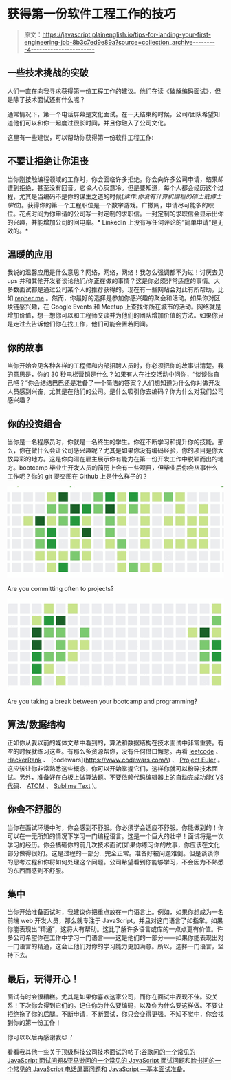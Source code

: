 # 获得第一份软件工程工作的技巧

> 原文：<https://javascript.plainenglish.io/tips-for-landing-your-first-engineering-job-8b3c7ed9e89a?source=collection_archive---------4----------------------->

## 一些技术挑战的突破

人们一直在向我寻求获得第一份工程工作的建议。他们在读《破解编码面试》，但是除了技术面试还有什么呢？

通常情况下，第一个电话屏幕是文化面试。在一天结束的时候，公司/团队希望知道他们可以和你一起度过很长时间，并且你融入了公司文化。

这里有一些建议，可以帮助你获得第一份软件工程工作:

## 不要让拒绝让你沮丧

当你刚接触编程领域的工作时，你会面临许多拒绝。你会向许多公司申请，结果却遭到拒绝，甚至没有回音。它*令人*心灰意冷。但是要知道，每个人都会经历这个过程，尤其是当编码不是你的谋生之道的时候(*读作:你没有计算机编程的硕士或博士学位*)。获得你的第一个工程职位是一个数字游戏。广撒网，申请尽可能多的职位。花点时间为你申请的公司写一封定制的求职信。一封定制的求职信会显示出你的兴趣，并能增加公司的回电率。* LinkedIn 上没有写任何评论的“简单申请”是无效的。*

## 温暖的应用

我说的温馨应用是什么意思？网络，网络，网络！我怎么强调都不为过！讨厌去见 ups 并和其他开发者谈论他们/你正在做的事情？这是你必须非常适应的事情。大多数面试都是通过公司某个人的推荐获得的。现在有一些网站会对此有所帮助，比如 [repher me](https://repher.me/) 。然而，你最好的选择是参加你感兴趣的聚会和活动。如果你对区块链感兴趣，在 Google Events 和 Meetup 上查找你所在城市的活动。网络就是增加价值，想一想你可以和工程师交谈并为他们的团队增加价值的方法。如果你只是走过去告诉他们你在找工作，他们可能会置若罔闻。

## 你的故事

当你开始会见各种各样的工程师和内部招聘人员时，你必须把你的故事讲清楚。我的意思是，你的 30 秒电梯营销是什么？如果有人在社交活动中问你，“谈谈你自己吧？”你会结结巴巴还是准备了一个简洁的答案？人们想知道为什么你对做开发人员感到兴奋，尤其是在他们的公司。是什么吸引你去编码？你为什么对我们公司感兴趣？

## 你的投资组合

当你是一名程序员时，你就是一名终生的学生。你在不断学习和提升你的技能。那么，你在做什么会让公司感兴趣呢？尤其是如果你没有编码经验，你的项目是你大放异彩的地方。这是你向潜在雇主展示你有能力在第一份开发工作中脱颖而出的地方。bootcamp 毕业生开发人员的简历上会有一些项目，但毕业后你会从事什么工作呢？你的 git 提交图在 Github 上是什么样子的？

![](img/c586b9ef8207d171c388ff6035af13af.png)

Are you committing often to projects?

![](img/1e6a9c030e6c2b677fabc95a2999a593.png)

Are you taking a break between your bootcamp and programming?

## 算法/数据结构

正如你从我以前的媒体文章中看到的，算法和数据结构在技术面试中非常重要。有空的时候就练习这些。有那么多资源帮你，没有任何借口懈怠。再看 [leetcode](https://leetcode.com/) 、 [HackerRank](https://www.hackerrank.com/) 、 [codewars](https://www.codewars.com/\) 、 [Project Euler](https://projecteuler.net/archives) 。这应该让你非常熟悉这些概念，你可以开始掌握它们，这样你就可以粉碎技术面试。另外，准备好在白板上做算法题。不要依赖代码编辑器上的自动完成功能( [VS 代码](https://code.visualstudio.com/)、 [ATOM](https://atom.io/) 、 [Sublime Text](https://www.sublimetext.com/) )。

## 你会不舒服的

当你在面试环境中时，你会感到不舒服。你必须学会适应不舒服。你能做到的！你可以在一无所知的情况下学习一门编程语言。这是一个巨大的壮举！面试将是一次学习的经历。你会搞砸你的前几次技术面试(如果你练习你的故事，你应该在文化部分做得很好)。这是过程的一部分…完全正常。准备好被问题难倒。但是谈谈你的思考过程和你将如何处理这个问题。公司希望看到你能够学习，不会因为不熟悉的东西而感到不舒服。

## 集中

当你开始准备面试时，我建议你把重点放在一门语言上。例如，如果你想成为一名前端 web 开发人员，那么就专注于 JavaScript，并且对这门语言了如指掌。如果你能表现出“精通”，这将大有帮助。这比了解许多语言或库的一点点更有价值。许多公司希望你在工作中学习一门语言——这是他们的一部分——如果你能表现出对一门语言的精通，这会让他们对你的学习能力更加满意。所以，选择一门语言，坚持下去。

## 最后，玩得开心！

面试有时会很糟糕。尤其是如果你喜欢这家公司，而你在面试中表现不佳。没关系！下次你会得到它们的。记住你为什么要编码，以及你为什么要这样做。不要让拒绝拖了你的后腿。不断申请，不断面试，你只会变得更强。不知不觉中，你会找到你的第一份工作！

你可以以后再感谢我😉*！*

看看我其他一些关于顶级科技公司技术面试的帖子:[谷歌问的一个常见的 JavaScript 面试问题&亚马逊问的一个常见的 JavaScript 面试问题](https://medium.com/javascript-in-plain-english/a-common-javascript-interview-question-asked-by-google-amazon-f18a260dabde?source=your_stories_page---------------------------)和[脸书问的一个常见的 JavaScript 电话屏幕问题](https://medium.com/javascript-in-plain-english/a-common-javascript-phone-screen-question-asked-by-facebook-357a0139c458?source=your_stories_page---------------------------)和 [JavaScript —基本面试准备](https://medium.com/swlh/javascript-basic-interview-prep-7958fb0dd348?source=your_stories_page---------------------------)。